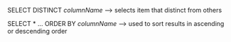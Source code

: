 SELECT DISTINCT _columnName_ --> selects item that distinct from others

SELECT * ... ORDER BY _columnName_ --> used to sort results in ascending or descending order